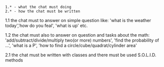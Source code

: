     1.* - what the chat must doing
    2.* - how the chat must be written



1.1 the chat must to answer on simple question like:
        'what is the weather today','how do you feal', 'what is up' etc.

1.2 the chat must also to answer on question and tasks about the math: 
        'add/subtract/divide/multiply two(or more) numbers', 'find the probability of ...', 'what is a P', 'how to find a circle/cube/quadrat/cylinder area'

2.1 the chat must be written with classes and there must be used S.O.L.I.D. methods
